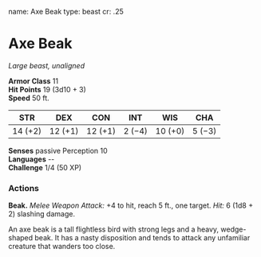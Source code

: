 name: Axe Beak
type: beast
cr: .25

# Axe Beak 
_Large beast, unaligned_

**Armor Class** 11    
**Hit Points** 19 (3d10 + 3)    
**Speed** 50 ft. 

| STR     | DEX     | CON     | INT     | WIS     | CHA     |
|---------|---------|---------|---------|---------|---------|
| 14 (+2) | 12 (+1) | 12 (+1) | 2 (−4)  | 10 (+0) | 5 (−3)  |

**Senses** passive Perception 10    
**Languages** --    
**Challenge** 1/4 (50 XP) 

### Actions 
**Beak.** _Melee Weapon Attack:_ +4 to hit, reach 5 ft., one target. _Hit:_ 6 (1d8 + 2) slashing damage. 

An axe beak is a tall flightless bird with strong legs and a heavy, wedge-shaped beak. It has a nasty disposition and tends to attack any unfamiliar creature that wanders too close.